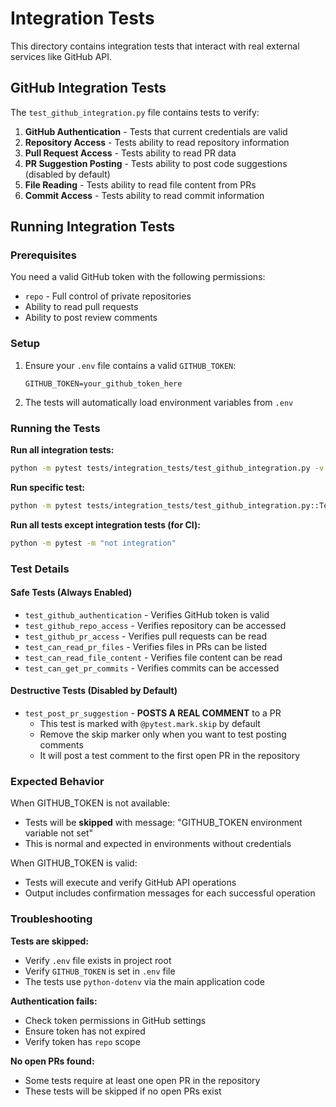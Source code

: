 # Integration Tests

This directory contains integration tests that interact with real external services like GitHub API.

## GitHub Integration Tests

The `test_github_integration.py` file contains tests to verify:

1. **GitHub Authentication** - Tests that current credentials are valid
2. **Repository Access** - Tests ability to read repository information
3. **Pull Request Access** - Tests ability to read PR data
4. **PR Suggestion Posting** - Tests ability to post code suggestions (disabled by default)
5. **File Reading** - Tests ability to read file content from PRs
6. **Commit Access** - Tests ability to read commit information

## Running Integration Tests

### Prerequisites

You need a valid GitHub token with the following permissions:
- `repo` - Full control of private repositories
- Ability to read pull requests
- Ability to post review comments

### Setup

1. Ensure your `.env` file contains a valid `GITHUB_TOKEN`:
   ```
   GITHUB_TOKEN=your_github_token_here
   ```

2. The tests will automatically load environment variables from `.env`

### Running the Tests

**Run all integration tests:**
```bash
python -m pytest tests/integration_tests/test_github_integration.py -v -m integration
```

**Run specific test:**
```bash
python -m pytest tests/integration_tests/test_github_integration.py::TestGitHubIntegration::test_github_authentication -v
```

**Run all tests except integration tests (for CI):**
```bash
python -m pytest -m "not integration"
```

### Test Details

#### Safe Tests (Always Enabled)
- `test_github_authentication` - Verifies GitHub token is valid
- `test_github_repo_access` - Verifies repository can be accessed
- `test_github_pr_access` - Verifies pull requests can be read
- `test_can_read_pr_files` - Verifies files in PRs can be listed
- `test_can_read_file_content` - Verifies file content can be read
- `test_can_get_pr_commits` - Verifies commits can be accessed

#### Destructive Tests (Disabled by Default)
- `test_post_pr_suggestion` - **POSTS A REAL COMMENT** to a PR
  - This test is marked with `@pytest.mark.skip` by default
  - Remove the skip marker only when you want to test posting comments
  - It will post a test comment to the first open PR in the repository

### Expected Behavior

When GITHUB_TOKEN is not available:
- Tests will be **skipped** with message: "GITHUB_TOKEN environment variable not set"
- This is normal and expected in environments without credentials

When GITHUB_TOKEN is valid:
- Tests will execute and verify GitHub API operations
- Output includes confirmation messages for each successful operation

### Troubleshooting

**Tests are skipped:**
- Verify `.env` file exists in project root
- Verify `GITHUB_TOKEN` is set in `.env` file
- The tests use `python-dotenv` via the main application code

**Authentication fails:**
- Check token permissions in GitHub settings
- Ensure token has not expired
- Verify token has `repo` scope

**No open PRs found:**
- Some tests require at least one open PR in the repository
- These tests will be skipped if no open PRs exist
